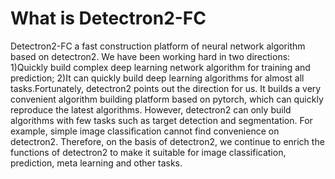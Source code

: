 # What is Detectron2-FC
Detectron2-FC a fast construction platform of neural network algorithm based on detectron2. We have been working hard in two directions: 1)Quickly build complex deep learning network algorithm for training and prediction; 2)It can quickly build deep learning algorithms for almost all tasks.Fortunately, detectron2 points out the direction for us. It builds a very convenient algorithm building platform based on pytorch, which can quickly reproduce the latest algorithms. However, detectron2 can only build algorithms with few tasks such as target detection and segmentation. For example, simple image classification cannot find convenience on detectron2. Therefore, on the basis of detectron2, we continue to enrich the functions of detectron2 to make it suitable for image classification, prediction, meta learning and other tasks.
